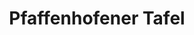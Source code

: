 ---
title: "Pfaffenhofener Tafel"
url: /pfaffenhofen-a-d-ilm/pfaffenhofener-tafel/
shop: Lebensmittel
---